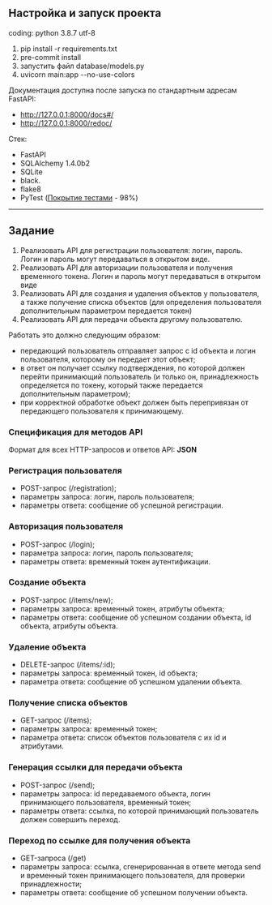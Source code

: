 ## Настройка и запуск проекта
coding: python 3.8.7 utf-8  
1. pip install -r requirements.txt
2. pre-commit install
3. запустить файл database/models.py
4. uvicorn main:app --no-use-colors

Документация доступна после запуска по стандартным адресам FastAPI:  
- http://127.0.0.1:8000/docs#/
- http://127.0.0.1:8000/redoc/

Стек:
- FastAPI
- SQLAlchemy 1.4.0b2
- SQLite
- black.
- flake8
- PyTest ([Покрытие тестами](tests/htmlcov/index.html) - 98%)

---

## Задание
1. Реализовать API для регистрации пользователя: логин, пароль.  Логин и 
пароль могут передаваться в открытом виде.
2. Реализовать API для авторизации пользователя и получения 
временного токена.  Логин и пароль могут передаваться в открытом 
виде
3. Реализовать API для создания и удаления объектов у пользователя, а 
также получение списка объектов (для определения пользователя дополнительным параметром передается токен)
4. Реализовать API для передачи объекта другому пользователю.


Работать это должно следующим образом:  
- передающий пользователь отправляет запрос с id объекта и 
логин пользователя, которому он передает этот объект;  
- в ответ он получает ссылку подтверждения, по которой должен 
перейти принимающий пользователь (и только он, 
принадлежность определяется по токену, который также 
передается дополнительным параметром);
- при корректной обработке объект должен быть перепривязан от 
передающего пользователя к принимающему.


### Спецификация для методов API
Формат для всех HTTP-запросов и ответов API: **JSON**


### Регистрация пользователя 
- POST-запрос (/registration);
- параметры запроса: логин, пароль пользователя;
- параметры ответа: сообщение об успешной регистрации.


### Авторизация пользователя 
- POST-запрос (/login);
- параметра запроса: логин, пароль пользователя;
- параметры ответа: временный токен аутентификации.
  

### Создание объекта
- POST-запрос (/items/new);
- параметры запроса: временный токен, атрибуты объекта;
- параметры ответа: сообщение об успешном создании объекта, id
объекта, атрибуты объекта.


### Удаление объекта
- DELETE-запрос (/items/:id);
- параметры запроса: временный токен, id объекта;
- параметра ответа: сообщение об успешном удалении объекта.


### Получение списка объектов
- GET-запрос (/items);
- параметры запроса: временный токен;
- параметра ответа: список объектов пользователя с их id и атрибутами.


### Генерация ссылки для передачи объекта
- POST-запрос (/send);
- параметры запроса: id передаваемого объекта, логин принимающего 
пользователя, временный токен;
- параметры ответа: ссылка, по которой принимающий пользователь 
должен совершить переход.


### Переход по ссылке для получения объекта
- GET-запроса (/get)
- параметры запроса: ссылка, сгенерированная в ответе метода send и 
временный токен принимающего пользователя, для проверки 
принадлежности;
- параметры ответа: сообщение об успешном получении объекта.
